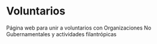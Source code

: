 # Voluntarios
Página web para unir a voluntarios con Organizaciones No Gubernamentales y actividades filantrópicas
